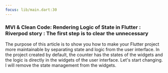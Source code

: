 ```yaml
---
focus: lib/main.dart:30
---
```


### MVI & Clean Code: Rendering Logic of State in Flutter : Riverpod story : The first step is to clear the unnecessary


The purpose of this article is to show you how to make your Flutter project more maintainable by separating state and logic from the user interface.
 In the project created by default, the counter has the states of the widgets and the logic is directly in the widgets of the user interface.
 Let's start changing. I will remove the state management from the widgets.
